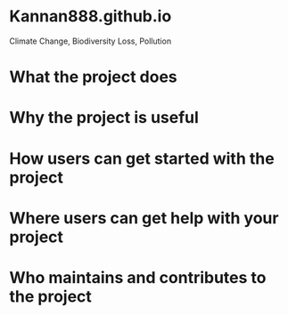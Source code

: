 # Kannan888.github.io
Climate Change, Biodiversity Loss, Pollution

# What the project does
# Why the project is useful
# How users can get started with the project
# Where users can get help with your project
# Who maintains and contributes to the project
